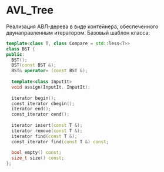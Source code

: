 # AVL_Tree
Реализация АВЛ-дерева в виде контейнера, обеспеченного двунаправленным итератором.
Базовый шаблон класса:
```C++
template<class T, class Compare = std::less<T>>
class BST {
public:
  BST();
  BST(const BST &);
  BST& operator= (const BST &);
  
  template<class InputIt>
  void assign(InputIt, InputIt);
  
  iterator begin();
  const_iterator cbegin();
  iterator end();
  const_iterator cend();
    
  iterator insert(const T &);
  iterator remove(const T &);
  iterator find(const T &);
  const_iterator find(const T &) const;
    
  bool empty() const;
  size_t size() const;
};
```
